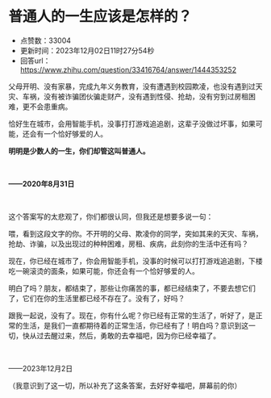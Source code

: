 # 普通人的一生应该是怎样的？
- 点赞数：33004
- 更新时间：2023年12月02日11时27分54秒
- 回答url：https://www.zhihu.com/question/33416764/answer/1444353252
<body>
 <p data-pid="R6RRKFkT">父母开明、没有家暴，完成九年义务教育，没有遭遇到校园欺凌，也没有遇到过天灾、车祸，没有被诈骗团伙骗走财产，没有遇到性侵、抢劫，没有穷到过房租困难，更不会患重病。</p>
 <p data-pid="biO4lpfg">恰好生在城市，会用智能手机，没事打打游戏追追剧，这辈子没做过坏事，如果可能，还会有一个恰好够爱的人。</p>
 <p data-pid="_ECMsfsv"><b>明明是少数人的一生，你们却管这叫普通人。</b></p>
 <p class="ztext-empty-paragraph"><br></p>
 <p data-pid="i4LHIFO9"><b>——2020年8月31日</b></p>
 <p class="ztext-empty-paragraph"><br></p>
 <p data-pid="c5FxFZQx">这个答案写的太悲观了，你们都很认同，但我还是想要多说一句：</p>
 <p data-pid="eBzDXBeg">喂，看到这段文字的你。不开明的父母、欺凌你的同学，突如其来的天灾、车祸，抢劫、诈骗，以及出现过的种种困难，房租、疾病，此刻你的生活中还有吗？</p>
 <p data-pid="mzksV9KO">现在，你已经在城市了，你会用智能手机，没事的时候可以打打游戏追追剧，下楼吃一碗滚烫的面条，如果可能，你还会有一个恰好够爱的人。</p>
 <p data-pid="LcRxHSM2">明白了吗？朋友，都结束了，那些让你痛苦的事，都已经结束了，不要去想它们了，它们在你的生活里都已经不存在了。没有了，好吗？</p>
 <p data-pid="wT6n4yZh">跟我一起说，没有了。现在，你有什么呢？你已经有正常的生活了，听好了，是正常的生活，是我们一直都期待着的正常生活，你已经有了！明白吗？意识到这一切，快从过去醒过来，然后，勇敢的去幸福吧，因为你已经幸福了。</p>
 <p class="ztext-empty-paragraph"><br></p>
 <p data-pid="cKpWmzOo">——2023年12月2日</p>
 <p data-pid="eH959EVs">（我意识到了这一切，所以补充了这条答案，去好好幸福吧，屏幕前的你）</p>
</body>